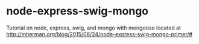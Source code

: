 # node-express-swig-mongo
Tutorial on node, express, swig, and mongo with mongoose located at http://mherman.org/blog/2015/08/24/node-express-swig-mongo-primer/#
